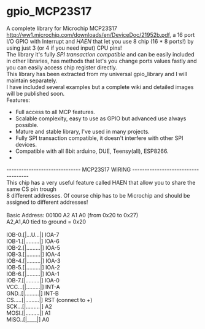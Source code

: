 # gpio_MCP23S17
A complete library for Microchip MCP23S17 http://ww1.microchip.com/downloads/en/DeviceDoc/21952b.pdf, a 16 port I/O GPIO with Interrupt and *HAEN* that let you use 8 chip (16 * 8 ports!) by using just 3 (or 4 if you need input) CPU pins!<br>
The library it's fully *SPI transaction compatible* and can be easily included in other libraries, has methods that let's you change ports values fastly and you can easily access chip register directly.<br>
This library has been extracted from my universal gpio_library and I will maintain separately.<br>
I have included several examples but a complete wiki and detailed images will be published soon.<br>
Features:<br>
 - Full access to all MCP features.
 - Scalable complexity, easy to use as GPIO but advanced use always possible.
 - Mature and stable library, I've used in many projects.
 - Fully SPI transaction compatible, it doesn't interfere with other SPI devices.
 - Compatible with all 8bit arduino, DUE, Teensy(all), ESP8266.
 - 
 
------------------------------ MCP23S17 WIRING ------------------------------------<br>
This chip has a very useful feature called HAEN that allow you to share the same CS pin trough<br>
8 different addresses. Of course chip has to be Microchip and should be assigned to different addresses!<br>
<br>
Basic Address:  00100 A2 A1 A0 (from 0x20 to 0x27)<br>
A2,A1,A0 tied to ground = 0x20<br>
<br>
IOB-0.[|...U...|] IOA-7<br>
IOB-1.[|.........|] IOA-6<br>
IOB-2.[|.........|] IOA-5<br>
IOB-3.[|.........|] IOA-4<br>
IOB-4.[|.........|] IOA-3<br>
IOB-5.[|.........|] IOA-2<br>
IOB-6.[|.........|] IOA-1<br>
IOB-7.[|.........|] IOA-0<br>
VCC...[|.........|] INT-A<br>
GND..[|.........|] INT-B<br>
CS.....[|.........|] RST (connect to +)<br>
SCK...[|.........|] A2<br>
MOSI.[|.........|] A1<br>
MISO..[|____|] A0<br>
<br>
